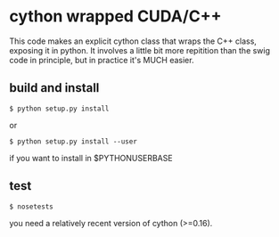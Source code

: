 # cython wrapped CUDA/C++

This code makes an explicit cython class that wraps the C++ class, exposing it in python. It involves a little bit more repitition than the swig code in principle, but
in practice it's MUCH easier.

## build and install

`$ python setup.py install`

or

`$ python setup.py install --user`

if you want to install in $PYTHONUSERBASE

## test

`$ nosetests`

you need a relatively recent version of cython (>=0.16).




